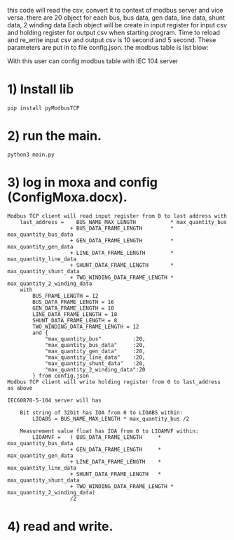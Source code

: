 this code will read the csv,  convert it to context of modbus server and vice versa.
there are 20 object for each bus, bus data, gen data, line data, shunt data, 2 winding data
Each object will be create in input register for input csv and holding register for output
csv when starting program. Time to reload and re_write input csv and output csv is 10 
second and 5 second. These parameters are put in to file config.json.
the modbus table is list blow:

<!-- For 20 object for each object type
                |   Input register      |   Holding register    | type          | Modbus TCP Server     | IEC 60870-5-104 type
------------------------------------------------------------------------------------------------------------------------------------
                |   start   -   end     |   from    -   to      | bit string    |
bus             |   0       -   239     |   0       -   239     | float         |12 x  Ir,HR            |   6 x bit sting 32 bit
bus_data        |   240     -   559     |   240     -   559     | float         |16 x  Ir,HR            |   8 x measurement float
gen_data        |   560     -   759     |   560     -   759     | float         |10 x  Ir,HR            |   5 x measurement float
line_data       |   760     -   1119    |   760     -   1119    | float         |18 x  Ir,HR            |   9 x measurement float
shunt_data      |   1120    -   1279    |   1120    -   1279    | float         |8  x  Ir,HR            |   4 x measurement float
2_winding_data  |   1280    -   1519    |   1280    -   1519    | float         |12 x  Ir,HR            |   6 x measurement float -->

With this user can config modbus table with IEC 104 server
# 1) Install lib
    pip install pyModbusTCP
# 2) run the main.
    python3 main.py
# 3) log in moxa and config (ConfigMoxa.docx).
    Modbus TCP client will read input register from 0 to last address with 
        last_address =    BUS_NAME_MAX_LENGTH           * max_quantity_bus
                        + BUS_DATA_FRAME_LENGTH         * max_quantity_bus_data
                        + GEN_DATA_FRAME_LENGTH         * max_quantity_gen_data
                        + LINE_DATA_FRAME_LENGTH        * max_quantity_line_data
                        + SHUNT_DATA_FRAME_LENGTH       * max_quantity_shunt_data
                        + TWO_WINDING_DATA_FRAME_LENGTH * max_quantity_2_winding_data
        with 
            BUS_FRAME_LENGTH = 12
            BUS_DATA_FRAME_LENGTH = 16
            GEN_DATA_FRAME_LENGTH = 10
            LINE_DATA_FRAME_LENGTH = 18
            SHUNT_DATA_FRAME_LENGTH = 8
            TWO_WINDING_DATA_FRAME_LENGTH = 12
            and {
                "max_quantity_bus"          :20,
                "max_quantity_bus_data"     :20,
                "max_quantity_gen_data"     :20,
                "max_quantity_line_data"    :20,
                "max_quantity_shunt_data"   :20,
                "max_quantity_2_winding_data":20
            } from config.json
    Modbus TCP client will write holding register from 0 to last_address as above

    IEC60870-5-104 server will has
    
        Bit string of 32bit has IOA from 0 to LIOABS within:
            LIOABS = BUS_NAME_MAX_LENGTH * max_quantity_bus /2

        Measurement value float has IOA from 0 to LIOAMVF within:
            LIOAMVF =   ( BUS_DATA_FRAME_LENGTH     * max_quantity_bus_data
                        + GEN_DATA_FRAME_LENGTH     * max_quantity_gen_data
                        + LINE_DATA_FRAME_LENGTH    * max_quantity_line_data
                        + SHUNT_DATA_FRAME_LENGTH   * max_quantity_shunt_data
                        + TWO_WINDING_DATA_FRAME_LENGTH * max_quantity_2_winding_data)
                        /2
# 4) read and write.
    